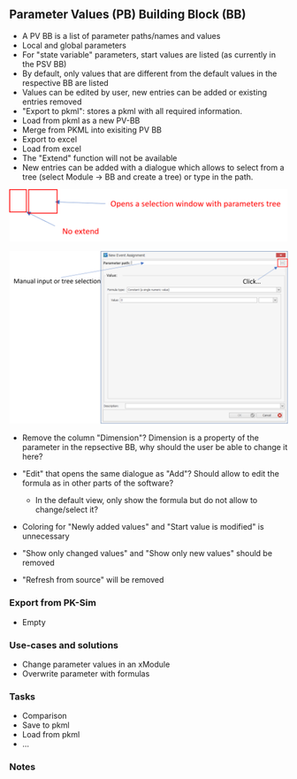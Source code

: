 ## Parameter Values (PB) Building Block (BB)
- A PV BB is a list of parameter paths/names and values
- Local and global parameters
- For "state variable" parameters, start values are listed (as currently in the PSV BB)
- By default, only values that are different from the default values in the respective BB are listed
- Values can be edited by user, new entries can be added or existing entries removed
- "Export to pkml": stores a pkml with all required information.
- Load from pkml as a new PV-BB
- Merge from PKML into exisiting PV BB
- Export to excel
- Load from excel
- The "Extend" function will not be available
- New entries can be added with a dialogue which allows to select from a tree (select Module -> BB and create a tree) or type in the path.

![View of a PV BB without changed values](../Figures/PV_empty.png)

![Interface for adding new entries in the PV BB](../Figures/PV_AddingEntry.png)

- Remove the column "Dimension"? Dimension is a property of the parameter in the repsective BB, why should the user be able to change it here?
- "Edit" that opens the same dialogue as "Add"? Should allow to edit the formula as in other parts of the software?
    - In the default view, only show the formula but do not allow to change/select it?

- Coloring for "Newly added values" and "Start value is modified" is unnecessary
- "Show only changed values" and "Show only new values" should be removed
- "Refresh from source" will be removed

### Export from PK-Sim
- Empty

### Use-cases and solutions
- Change parameter values in an xModule
- Overwrite parameter with formulas
   
### Tasks
- Comparison
- Save to pkml
- Load from pkml
- ...

### Notes
